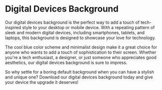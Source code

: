 <!--font:I would recommend using "Open Sans" for the website.-->

# Digital Devices Background

Our digital devices background is the perfect way to add a touch of tech-inspired style to your desktop or mobile device. With a repeating pattern of sleek and modern digital devices, including smartphones, tablets, and laptops, this background is designed to showcase your love for technology.

The cool blue color scheme and minimalist design make it a great choice for anyone who wants to add a touch of sophistication to their screen. Whether you're a tech enthusiast, a designer, or just someone who appreciates good aesthetics, our digital devices background is sure to impress.

So why settle for a boring default background when you can have a stylish and unique one? Download our digital devices background today and give your device the upgrade it deserves!

<!--

Write me markdown content of website with wallpaper:

"A wallpaper featuring a repeating pattern of sleek and modern digital devices, such as smartphones, tablets, and laptops."

The header of the page should not be copy of the text but rather a real content of the website which is using this wallpaper.


---


# Digital Devices Wallpaper

Make your desktop or mobile device look sleek and modern with our digital devices wallpaper. This wallpaper features a repeating pattern of various digital devices, including smartphones, tablets, and laptops. 

With its minimalist design and cool blue color scheme, this wallpaper is perfect for anyone who loves technology and wants to showcase their passion on their screen. Plus, the repeating pattern ensures that your wallpaper will look great no matter what size screen you have.

Download our digital devices wallpaper today and give your device a fresh new look!


---


Heading should not include word "wallpaper". The website should not be about the wallpaper itself, wallpaper is just a related background, rewrite whole content.


---


# Tech-Savvy Digital Devices Background

Looking for a tech-inspired background that will make your desktop or mobile device stand out? Our digital devices background is the perfect choice! 

Featuring a repeating pattern of sleek and modern digital devices, such as smartphones, tablets, and laptops, this background is designed to showcase your love for technology. The cool blue color scheme and minimalist design make it a great choice for anyone who wants to add a touch of sophistication to their screen.

Whether you're a tech enthusiast, a designer, or just someone who appreciates good aesthetics, our digital devices background is sure to impress. Download it today and give your device a fresh new look!


---


Heading is too long, rewrite whole content.


---


# Digital Devices Background

Our digital devices background is the perfect way to add a touch of tech-inspired style to your desktop or mobile device. With a repeating pattern of sleek and modern digital devices, including smartphones, tablets, and laptops, this background is designed to showcase your love for technology.

The cool blue color scheme and minimalist design make it a great choice for anyone who wants to add a touch of sophistication to their screen. Whether you're a tech enthusiast, a designer, or just someone who appreciates good aesthetics, our digital devices background is sure to impress.

So why settle for a boring default background when you can have a stylish and unique one? Download our digital devices background today and give your device the upgrade it deserves!


---


Write me a Google font which is best fitting for the website.

Pick from the list:
- Great Vibes
- Playfair Display
- Futura
- Open Sans
- Inter
- Poppins
- Exo 2
- Alegreya
- Barlow Condensed
- Roboto
- IBM Plex Sans
- Lato
- Dancing Script
- Montserrat
- Lobster
- Orbitron
- Raleway


Write just the font name nothing else.


---


I would recommend using "Open Sans" for the website.

-->
